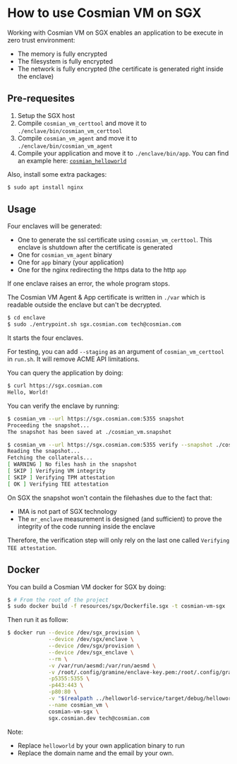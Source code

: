 # How to use Cosmian VM on SGX

Working with Cosmian VM on SGX enables an application to be execute in zero trust environment: 
- The memory is fully encrypted
- The filesystem is fully encrypted
- The network is fully encrypted (the certificate is generated right inside the enclave)

## Pre-requesites

1. Setup the SGX host
2. Compile `cosmian_vm_certtool` and move it to `./enclave/bin/cosmian_vm_certtool`
3. Compile `cosmian_vm_agent` and move it to `./enclave/bin/cosmian_vm_agent`
4. Compile your application and move it to `./enclave/bin/app`. You can find an example here: [`cosmian_helloworld`](https://github.com/Cosmian/helloworld-service)

Also, install some extra packages:

```sh
$ sudo apt install nginx
```

## Usage

Four enclaves will be generated:
- One to generate the ssl certificate using `cosmian_vm_certtool`. This enclave is shutdown after the certificate is generated
- One for `cosmian_vm_agent` binary
- One for `app` binary (your application)
- One for the nginx redirecting the https data to the http `app`

If one enclave raises an error, the whole program stops. 

The Cosmian VM Agent & App certificate is written in `./var` which is readable outside the enclave but can't be decrypted. 

```sh
$ cd enclave
$ sudo ./entrypoint.sh sgx.cosmian.com tech@cosmian.com
```

It starts the four enclaves. 

For testing, you can add `--staging` as an argument of `cosmian_vm_certtool` in `run.sh`. It will remove ACME API limitations.

You can query the application by doing:

```sh
$ curl https://sgx.cosmian.com
Hello, World!
```

You can verify the enclave by running:

```sh
$ cosmian_vm --url https://sgx.cosmian.com:5355 snapshot 
Proceeding the snapshot...
The snapshot has been saved at ./cosmian_vm.snapshot

$ cosmian_vm --url https://sgx.cosmian.com:5355 verify --snapshot ./cosmian_vm.snapshot
Reading the snapshot...
Fetching the collaterals...
[ WARNING ] No files hash in the snapshot
[ SKIP ] Verifying VM integrity
[ SKIP ] Verifying TPM attestation
[ OK ] Verifying TEE attestation
```

On SGX the snapshot won't contain the filehashes due to the fact that:
- IMA is not part of SGX technology
- The `mr_enclave` measurement is designed (and sufficient) to prove the integrity of the code running inside the enclave

Therefore, the verification step will only rely on the last one called `Verifying TEE attestation`.

## Docker

You can build a Cosmian VM docker for SGX by doing:

```sh
$ # From the root of the project
$ sudo docker build -f resources/sgx/Dockerfile.sgx -t cosmian-vm-sgx .
```

Then run it as follow:

```sh
$ docker run --device /dev/sgx_provision \
             --device /dev/sgx/enclave \
             --device /dev/sgx/provision \
             --device /dev/sgx_enclave \
             --rm \
             -v /var/run/aesmd:/var/run/aesmd \
             -v /root/.config/gramine/enclave-key.pem:/root/.config/gramine/enclave-key.pem \
             -p5355:5355 \
             -p443:443 \
             -p80:80 \
             -v "$(realpath ../helloworld-service/target/debug/helloworld)":/root/bin/app \
             --name cosmian_vm \
             cosmian-vm-sgx \
             sgx.cosmian.dev tech@cosmian.com
```

Note:
- Replace `helloworld` by your own application binary to run
- Replace the domain name and the email by your own.